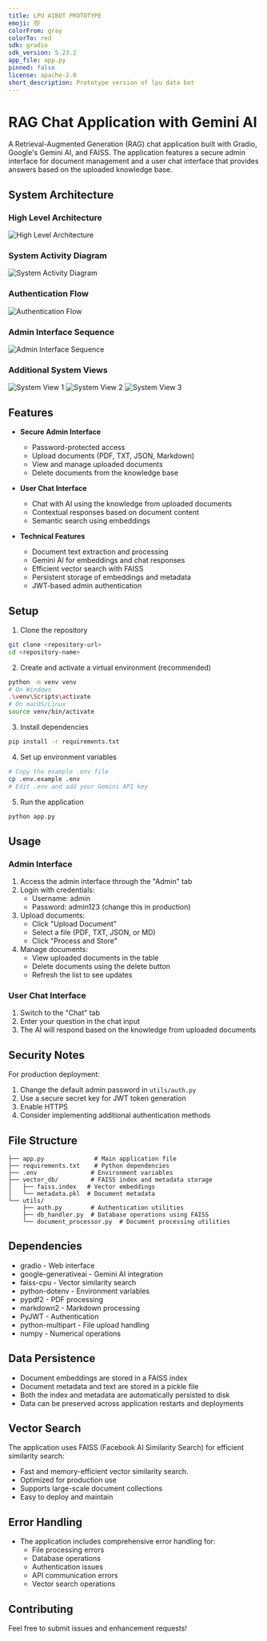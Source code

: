 ```yaml
---
title: LPU AIBOT PROTOTYPE
emoji: 😻
colorFrom: gray
colorTo: red
sdk: gradio
sdk_version: 5.23.2
app_file: app.py
pinned: false
license: apache-2.0
short_description: Prototype version of lpu data bot
---
```



# RAG Chat Application with Gemini AI

A Retrieval-Augmented Generation (RAG) chat application built with Gradio, Google's Gemini AI, and FAISS. The application features a secure admin interface for document management and a user chat interface that provides answers based on the uploaded knowledge base.

## System Architecture

### High Level Architecture
![High Level Architecture](Assets/high%20level%20architecture.png)

### System Activity Diagram
![System Activity Diagram](Assets/SystemAD.png)

### Authentication Flow
![Authentication Flow](Assets/Authentication%20Flow.png)

### Admin Interface Sequence
![Admin Interface Sequence](Assets/Admin%20Interface%20sequence.png)

### Additional System Views
![System View 1](Assets/fig2c.png)
![System View 2](Assets/fig3c.png)
![System View 3](Assets/fig4c.png)

## Features

- **Secure Admin Interface**
  - Password-protected access
  - Upload documents (PDF, TXT, JSON, Markdown)
  - View and manage uploaded documents
  - Delete documents from the knowledge base

- **User Chat Interface**
  - Chat with AI using the knowledge from uploaded documents
  - Contextual responses based on document content
  - Semantic search using embeddings

- **Technical Features**
  - Document text extraction and processing
  - Gemini AI for embeddings and chat responses
  - Efficient vector search with FAISS
  - Persistent storage of embeddings and metadata
  - JWT-based admin authentication

## Setup

1. Clone the repository
```bash
git clone <repository-url>
cd <repository-name>
```

2. Create and activate a virtual environment (recommended)
```bash
python -m venv venv
# On Windows
.\venv\Scripts\activate
# On macOS/Linux
source venv/bin/activate
```

3. Install dependencies
```bash
pip install -r requirements.txt
```

4. Set up environment variables
```bash
# Copy the example .env file
cp .env.example .env
# Edit .env and add your Gemini API key
```

5. Run the application
```bash
python app.py
```

## Usage

### Admin Interface
1. Access the admin interface through the "Admin" tab
2. Login with credentials:
   - Username: admin
   - Password: admin123 (change this in production)
3. Upload documents:
   - Click "Upload Document"
   - Select a file (PDF, TXT, JSON, or MD)
   - Click "Process and Store"
4. Manage documents:
   - View uploaded documents in the table
   - Delete documents using the delete button
   - Refresh the list to see updates

### User Chat Interface
1. Switch to the "Chat" tab
2. Enter your question in the chat input
3. The AI will respond based on the knowledge from uploaded documents

## Security Notes

For production deployment:
1. Change the default admin password in `utils/auth.py`
2. Use a secure secret key for JWT token generation
3. Enable HTTPS
4. Consider implementing additional authentication methods

## File Structure
```
├── app.py              # Main application file
├── requirements.txt    # Python dependencies
├── .env               # Environment variables
├── vector_db/         # FAISS index and metadata storage
│   ├── faiss.index   # Vector embeddings
│   └── metadata.pkl  # Document metadata
└── utils/
    ├── auth.py        # Authentication utilities
    ├── db_handler.py  # Database operations using FAISS
    └── document_processor.py  # Document processing utilities
```

## Dependencies

- gradio - Web interface
- google-generativeai - Gemini AI integration
- faiss-cpu - Vector similarity search
- python-dotenv - Environment variables
- pypdf2 - PDF processing
- markdown2 - Markdown processing
- PyJWT - Authentication
- python-multipart - File upload handling
- numpy - Numerical operations

## Data Persistence

- Document embeddings are stored in a FAISS index
- Document metadata and text are stored in a pickle file
- Both the index and metadata are automatically persisted to disk
- Data can be preserved across application restarts and deployments

## Vector Search

The application uses FAISS (Facebook AI Similarity Search) for efficient similarity search:
- Fast and memory-efficient vector similarity search.
- Optimized for production use
- Supports large-scale document collections
- Easy to deploy and maintain

## Error Handling

- The application includes comprehensive error handling for:
  - File processing errors
  - Database operations
  - Authentication issues
  - API communication errors
  - Vector search operations

## Contributing

Feel free to submit issues and enhancement requests!

